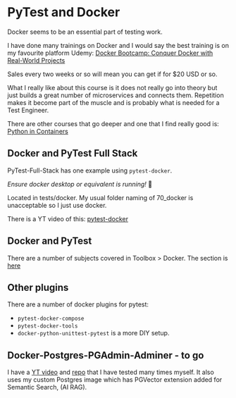 # PyTest and Docker

Docker seems to be an essential part of testing work.

I have done many trainings on Docker and I would say the best training is on my favourite platform Udemy:
[Docker Bootcamp: Conquer Docker with Real-World Projects](https://www.udemy.com/course/docker-bootcamp-conquer-docker-with-real-world-projects)

Sales every two weeks or so will mean you can get if for $20 USD or so. 

What I really like about this course is it does not really go into theory but just builds a great number of microservices and connects them. Repetition makes it become part of the muscle and is probably what is needed for a Test Engineer.

There are other courses that go deeper and one that I find really good is: [Python in Containers](https://www.udemy.com/course/python-in-containers/)


## Docker and PyTest Full Stack

PyTest-Full-Stack has one example using `pytest-docker`.

*Ensure docker desktop or equivalent is running!* 😬 

Located in tests/docker. My usual folder naming of 70_docker is unacceptable so I just use docker.

There is a YT video of this: [pytest-docker](https://youtu.be/43YKqEg49HI)

## Docker and PyTest

There are a number of subjects covered in Toolbox > Docker. The section is [here](https://pytest-cookbook.com/toolbox/docker/)

## Other plugins

There are a number of docker plugins for pytest:

- `pytest-docker-compose`
- `pytest-docker-tools`
- `docker-python-unittest-pytest` is a more DIY setup.

## Docker-Postgres-PGAdmin-Adminer - to go

I have a [YT video](https://www.youtube.com/watch?v=mipRKPHwlBk ) and [repo](https://github.com/Python-Test-Engineer/yt-docker-postgres-pgadmin-adminier-python-sql) that I have tested many times myself. It also uses my custom Postgres image which has PGVector extension added for Semantic Search, (AI RAG).

<br>


